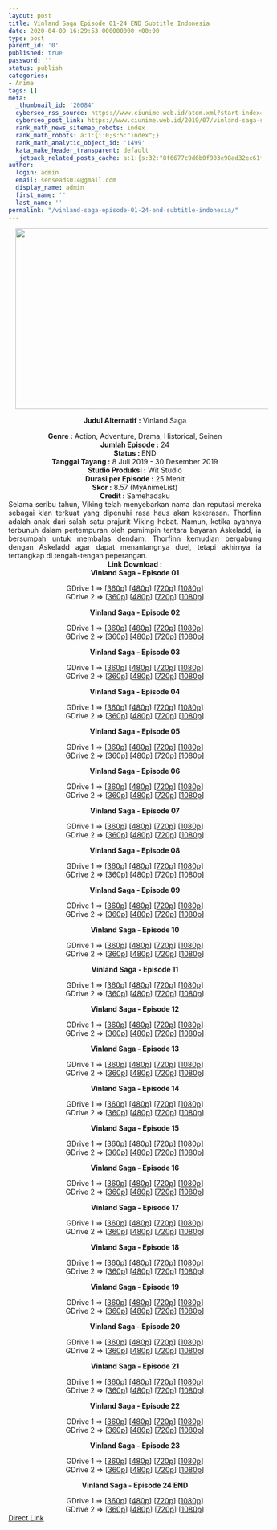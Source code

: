 ```yaml
---
layout: post
title: Vinland Saga Episode 01-24 END Subtitle Indonesia
date: 2020-04-09 16:29:53.000000000 +00:00
type: post
parent_id: '0'
published: true
password: ''
status: publish
categories:
- Anime
tags: []
meta:
  _thumbnail_id: '20084'
  cyberseo_rss_source: https://www.ciunime.web.id/atom.xml?start-index=1351&max-results=150
  cyberseo_post_link: https://www.ciunime.web.id/2019/07/vinland-saga-subtitle-indonesia.html
  rank_math_news_sitemap_robots: index
  rank_math_robots: a:1:{i:0;s:5:"index";}
  rank_math_analytic_object_id: '1499'
  kata_make_header_transparent: default
  _jetpack_related_posts_cache: a:1:{s:32:"8f6677c9d6b0f903e98ad32ec61f8deb";a:2:{s:7:"expires";i:1652036121;s:7:"payload";a:0:{}}}
author:
  login: admin
  email: senseads014@gmail.com
  display_name: admin
  first_name: ''
  last_name: ''
permalink: "/vinland-saga-episode-01-24-end-subtitle-indonesia/"
---
```

<div style="text-align: center;">
<div style="text-align: left;">
<div class="separator" style="clear: both; text-align: center;"><a href="https://1.bp.blogspot.com/-51_GSDIMp-g/XSL2FFCbMOI/AAAAAAAAbP8/LWEr0ZEnIcMwVDyict38xZLxeWdbm2D2wCLcBGAs/s1600/Vinland%2BSaga.jpg" imageanchor="1" style="margin-left: 1em; margin-right: 1em;"><img border="0" data-original-height="720" data-original-width="1280" height="360" src="{{ site.baseurl }}/assets/2020/04/Vinland%2BSaga.jpg" width="640" /></a></div>
<p></div>
<p><b>Judul</b><b><b> Alternatif</b> :</b> Vinland Saga</div>
<div style="text-align: center;"><b><b>Genre :</b></b> Action, Adventure, Drama, Historical, Seinen</div>
<div style="text-align: center;"><b>Jumlah Episode :</b> 24<br /><b>Status : </b>END<br /><b>Tanggal Tayang :</b> 8 Juli 2019 - 30 Desember 2019<br /><b>Studio Produksi :</b> Wit Studio<br /><b>Durasi per Episode :</b> 25 Menit</div>
<div style="text-align: center;"><b>Skor :</b> 8.57 (MyAnimeList)<br /><b>Credit :</b> Samehadaku</div>
<div style="text-align: center;"></div>
<div style="text-align: justify;">Selama seribu tahun, Viking telah menyebarkan nama dan reputasi mereka sebagai klan terkuat yang dipenuhi rasa haus akan kekerasan. Thorfinn adalah anak dari salah satu prajurit Viking hebat. Namun, ketika ayahnya terbunuh dalam pertempuran oleh pemimpin tentara bayaran Askeladd, ia bersumpah untuk membalas dendam. Thorfinn kemudian bergabung dengan Askeladd agar dapat menantangnya duel, tetapi akhirnya ia tertangkap di tengah-tengah peperangan.</div>
<div style="text-align: justify;"></div>
<div style="text-align: justify;"></div>
<div style="text-align: center;"><b>Link Download :</b></div>
<div style="text-align: center;"><b>Vinland Saga - Episode 01</b></p>
<div style="text-align: center;">GDrive 1 =&gt; [<a href="https://drive.google.com/file/d/1402FGsQoSkL24XxfQFjYSs8X1r_WIG0L/view" target="_blank" rel="noopener">360p</a>] [<a href="https://drive.google.com/file/d/1H-NU44VqACOAnjxwh2UYj24lttL4U3bt/view" target="_blank" rel="noopener">480p</a>] [<a href="https://drive.google.com/file/d/128FLq8Yb2Y7X2qQxqZJQpEnrB_72gKrc/view" target="_blank" rel="noopener">720p</a>] [<a href="https://drive.google.com/file/d/1TmcpgRKOVLHaf3KXHO84mkkrx2KeJhrR/view" target="_blank" rel="noopener">1080p</a>]<br />GDrive 2 =&gt; [<a href="https://drive.google.com/file/d/1cCIUfeAy9IYu-wVOFVPvN3a05Noc3Ft0/view" target="_blank" rel="noopener">360p</a>] [<a href="https://drive.google.com/file/d/1X5NUfAWs6okK_ooeFbb6nTZPa8DbZoIi/view" target="_blank" rel="noopener">480p</a>] [<a href="https://drive.google.com/file/d/1nUsGesaP1QQlKLOXMNWHWRxs86jIc1fM/view" target="_blank" rel="noopener">720p</a>] [<a href="https://drive.google.com/file/d/1U9AzmF9WRJbqqpNb7JNGl-Lts0dWPVRQ/view" target="_blank" rel="noopener">1080p</a>]</p>
<p><b>Vinland Saga - Episode 02</b></p>
<p>GDrive 1 =&gt; [<a href="https://drive.google.com/file/d/1Efy2jyB9b1eEppnd2gm7p92PXXmGURo8/view" target="_blank" rel="noopener">360p</a>] [<a href="https://drive.google.com/file/d/1JpPYcxpwj7BS2pZxu6XDSv6Nj9-W9TCK/view" target="_blank" rel="noopener">480p</a>] [<a href="https://drive.google.com/file/d/1DUVIw7uFCqFv_XcBst_TMyGOEMGDZqZg/view" target="_blank" rel="noopener">720p</a>] [<a href="https://drive.google.com/file/d/11BbjBTerKohoImJvgxMbK3FOT3vawnPC/view" target="_blank" rel="noopener">1080p</a>]<br />GDrive 2 =&gt; [<a href="https://drive.google.com/file/d/1N2r_QnUSWa-pSdrlecG5SJqQ-xT-gDJT/view" target="_blank" rel="noopener">360p</a>] [<a href="https://drive.google.com/file/d/1Tr7msMfsS5m3zCexAQUvEd3GspCkj3wS/view" target="_blank" rel="noopener">480p</a>] [<a href="https://drive.google.com/file/d/1RWl4J4a5neBuyouB5UDkYqu7urHL4Po5/view" target="_blank" rel="noopener">720p</a>] [<a href="https://drive.google.com/file/d/1n_612AVXjg2AHxe5KU3ifpcSYJ7wjhMy/view" target="_blank" rel="noopener">1080p</a>]</p>
<p><b>Vinland Saga - Episode 03</b></p>
<div style="text-align: center;">GDrive 1 =&gt; [<a href="https://drive.google.com/file/d/1C5luggLmlvH5jQHURA9WU-MqYFLDugIi/view" target="_blank" rel="noopener">360p</a>] [<a href="https://drive.google.com/file/d/1QM0s4f1GCw0ll_QXgMgOPkyQZlmjxquc/view" target="_blank" rel="noopener">480p</a>] [<a href="https://drive.google.com/file/d/1T-eHAjGp1JDthUoGOC2_pef7i8gOLX6u/view" target="_blank" rel="noopener">720p</a>] [<a href="https://drive.google.com/file/d/1PVdJwC2TIGZkmt3rmQU2Iz_Y-HLy4fPf/view" target="_blank" rel="noopener">1080p</a>]<br />GDrive 2 =&gt; [<a href="https://drive.google.com/file/d/1mrZzCRq4WCvtsaC_vaCiC-G-fqtA5kLQ/view" target="_blank" rel="noopener">360p</a>] [<a href="https://drive.google.com/file/d/1THB-wfvmxdJXxyXFngN77mDksVk5kBFT/view" target="_blank" rel="noopener">480p</a>] [<a href="https://drive.google.com/file/d/1gwgK0uQKd69oDz11tos7ILbRTNvPY_us/view" target="_blank" rel="noopener">720p</a>] [<a href="https://drive.google.com/file/d/1aLc25QzRX1jizO7GYrRQjrENC22fJp8j/view" target="_blank" rel="noopener">1080p</a>]</p>
<p><b>Vinland Saga - Episode 04</b></p>
<div style="text-align: center;">GDrive 1 =&gt; [<a href="https://drive.google.com/file/d/1KdQGpCl8_-LLdmRcVLDAkxlTX-tZbdX_/view" target="_blank" rel="noopener">360p</a>] [<a href="https://drive.google.com/file/d/1XJtimK6wlDodcYEZd0R9hHrwrJcgpQih/view" target="_blank" rel="noopener">480p</a>] [<a href="https://drive.google.com/file/d/1ag8xsKkAlP1xiZ_PijyIratznssCPeUg/view" target="_blank" rel="noopener">720p</a>] [<a href="https://drive.google.com/file/d/127aHUJgziINFPZGnyEd-UqgSsLdgiZIK/view" target="_blank" rel="noopener">1080p</a>]<br />GDrive 2 =&gt; [<a href="https://drive.google.com/file/d/1vXGM3j6awI6UyJLOA0S5cilC6fWQUSZc/view" target="_blank" rel="noopener">360p</a>] [<a href="https://drive.google.com/file/d/1rLC2Ajc0_yFgQBccBvh3XC5zShYEJsFL/view" target="_blank" rel="noopener">480p</a>] [<a href="https://drive.google.com/file/d/1l6ForjQg3WFfukR211PM_4XySkb4XdGH/view" rel="noopener" target="_blank">720p</a>] [<a href="https://drive.google.com/file/d/1RQjx3fFIKxGMUFgljhUDbGGUlJ4UT9Xp/view" target="_blank" rel="noopener">1080p</a>]</p>
<p><b>Vinland Saga - Episode 05</b></p>
<div style="text-align: center;">GDrive 1 =&gt; [<a href="https://drive.google.com/file/d/1Hx5zNuLHFt5ORGmmWsgsSabhW6f-KZ09/view" target="_blank" rel="noopener">360p</a>] [<a href="https://drive.google.com/file/d/1EpLGPBVwTUPt0qxuSsn-jrmoFrmht41h/view" target="_blank" rel="noopener">480p</a>] [<a href="https://drive.google.com/file/d/1Pw_4cmvY6aO6KI8TF1q4mo6qFpMchv3j/view" target="_blank" rel="noopener">720p</a>] [<a href="https://drive.google.com/file/d/14GHtl3k5aA8Gvo5lwm80kdiNJweAzDk6/view" target="_blank" rel="noopener">1080p</a>]<br />GDrive 2 =&gt; [<a href="https://drive.google.com/file/d/1j2-KR-1odFrgfKarOVWuRieqsK99U-9L/view" target="_blank" rel="noopener">360p</a>] [<a href="https://drive.google.com/file/d/1z_HExauvlgFVw3kegMpk-rKczkQfZC01/view" target="_blank" rel="noopener">480p</a>] [<a href="https://drive.google.com/file/d/1XzQZLaSxQriPKUiqOEqWTRvukWUQ5KXc/view" target="_blank" rel="noopener">720p</a>] [<a href="https://drive.google.com/file/d/1ieie0oI68TLcv9woxcxsWxZElTKX0SxA/view" target="_blank" rel="noopener">1080p</a>]</p>
<p><b>Vinland Saga - Episode 06</b></p>
<div style="text-align: center;">GDrive 1 =&gt; [<a href="https://drive.google.com/file/d/13bWqPJu5GbIvCRDMTBTSSC1qQdHotD2n/view" target="_blank" rel="noopener">360p</a>] [<a href="https://drive.google.com/file/d/1M7uEQXhI2FMCnVlJSXX2hEScp8C67s9x/view" target="_blank" rel="noopener">480p</a>] [<a href="https://drive.google.com/file/d/13J2VljRWZDOdQNs48EgqlACI7wJTxN4N/view" target="_blank" rel="noopener">720p</a>] [<a href="https://drive.google.com/file/d/1_5MGRk5jQBjoo1a3Tf_kc5yaLH8URTVy/view" target="_blank" rel="noopener">1080p</a>]<br />GDrive 2 =&gt; [<a href="https://drive.google.com/file/d/1SxA6UoFUsyrFgmBrpeBgJ-3Fbx8eSgLQ/view" target="_blank" rel="noopener">360p</a>] [<a href="https://drive.google.com/file/d/1yBfBpuUXIvMlyUbMyYZfyaSV-EXAc9dD/view" target="_blank" rel="noopener">480p</a>] [<a href="https://drive.google.com/file/d/1FIVulYeBPc29IpKmCDTcQF6tK-XLpXMb/view" target="_blank" rel="noopener">720p</a>] [<a href="https://drive.google.com/file/d/1tBYwg-qlStOY3IgBztssnDHBItsqP4mW/view" target="_blank" rel="noopener">1080p</a>]</p>
<p><b>Vinland Saga - Episode 07</b></p>
<div style="text-align: center;">GDrive 1 =&gt; [<a href="https://drive.google.com/file/d/15BrzE8Vo57bgCKYOXPIHZ_mMn3v_pos0/view" target="_blank" rel="noopener">360p</a>] [<a href="https://drive.google.com/file/d/11qAn5dDBeOLAfpYMU4QOP0JboagNjqLi/view" target="_blank" rel="noopener">480p</a>] [<a href="https://drive.google.com/file/d/1IM6zlcyFnYwZQ6lzK7ERs67U3mezx50i/view" target="_blank" rel="noopener">720p</a>] [<a href="https://drive.google.com/file/d/1nEj9mgLTE2ud3RI-g6tJecUUi93dKgww/view" target="_blank" rel="noopener">1080p</a>]<br />GDrive 2 =&gt; [<a href="https://drive.google.com/file/d/1MJoZFzonu7ZLrYTtbugRt6uGhANnAQZ-/view" target="_blank" rel="noopener">360p</a>] [<a href="https://drive.google.com/file/d/1xY1o25_Hz-5W-PhdX1VmXkcjSnGDCrK_/view" target="_blank" rel="noopener">480p</a>] [<a href="https://drive.google.com/file/d/1qJBmxxidqILQSfEAJ5VZIstD0zI_yt0G/view" target="_blank" rel="noopener">720p</a>] [<a href="https://drive.google.com/file/d/1yHdCH-5cUV7dm17TCDmQjE1xf7WsKzpB/view" target="_blank" rel="noopener">1080p</a>]</p>
<p><b>Vinland Saga - Episode 08</b></p>
<div style="text-align: center;">GDrive 1 =&gt; [<a href="https://drive.google.com/uc?export=download&amp;id=1No0HfP39L7lKFH9nJAIKVYR7zppEihed" target="_blank" rel="noopener">360p</a>] [<a href="https://drive.google.com/uc?export=download&amp;id=1K6YoDL8qMqVKhtsMhbYp00auhzqB5YW9" target="_blank" rel="noopener">480p</a>] [<a href="https://drive.google.com/uc?export=download&amp;id=1F5m6xXdtu5Hcs7W6MvheomO72CnFUpKo" target="_blank" rel="noopener">720p</a>] [<a href="https://drive.google.com/uc?export=download&amp;id=1mEVTlo4wcUS0O7Eux0qiHcQCk5-Jb_qI" target="_blank" rel="noopener">1080p</a>]<br />GDrive 2 =&gt; [<a href="https://drive.google.com/uc?export=download&amp;id=1lzV0_CD-qn4KKzcq_e2DVl3laBdNUhPM" target="_blank" rel="noopener">360p</a>] [<a href="https://drive.google.com/uc?export=download&amp;id=1sn2lBPvLoF6P-s1Jql_fLWyCuFTcWVna" target="_blank" rel="noopener">480p</a>] [<a href="https://drive.google.com/uc?export=download&amp;id=1mCYJME6rMvLjxXVvTaQeVL0fLwHMiidL" target="_blank" rel="noopener">720p</a>] [<a href="https://drive.google.com/uc?export=download&amp;id=1vDXKig_efgI3gKOqZvzpEy8TM7IutIMB" target="_blank" rel="noopener">1080p</a>]</p>
<p><b>Vinland Saga - Episode 09</b></p>
<div style="text-align: center;">GDrive 1 =&gt; [<a href="https://drive.google.com/uc?export=download&amp;id=1-2fYDp65e5VOxOCXmxWA3NEl79SKLi3W" target="_blank" rel="noopener">360p</a>] [<a href="https://drive.google.com/uc?export=download&amp;id=1DZtx-KmZ_Rxf6NWURHIBWacnRMVFjI-1" target="_blank" rel="noopener">480p</a>] [<a href="https://drive.google.com/uc?id=1afZ7bJ4dtF-T4SvBn0_SUfAdwQyMb2lM&amp;export=download" target="_blank" rel="noopener">720p</a>] [<a href="https://drive.google.com/uc?export=download&amp;id=1DZtx-KmZ_Rxf6NWURHIBWacnRMVFjI-1" target="_blank" rel="noopener">1080p</a>]<br />GDrive 2 =&gt; [<a href="https://drive.google.com/uc?export=download&amp;id=1-2fYDp65e5VOxOCXmxWA3NEl79SKLi3W" target="_blank" rel="noopener">360p</a>] [<a href="https://drive.google.com/uc?export=download&amp;id=1DZtx-KmZ_Rxf6NWURHIBWacnRMVFjI-1" target="_blank" rel="noopener">480p</a>] [<a href="https://drive.google.com/uc?id=1afZ7bJ4dtF-T4SvBn0_SUfAdwQyMb2lM&amp;export=download" target="_blank" rel="noopener">720p</a>] [<a href="https://drive.google.com/uc?export=download&amp;id=1DZtx-KmZ_Rxf6NWURHIBWacnRMVFjI-1" target="_blank" rel="noopener">1080p</a>]</p>
<p><b>Vinland Saga - Episode 10</b></p>
<div style="text-align: center;">GDrive 1 =&gt; [<a href="https://drive.google.com/uc?export=download&amp;id=1Hqxg5nmFo48BxgU9ekDzver9xIiA6JPs" target="_blank" rel="noopener">360p</a>] [<a href="https://drive.google.com/uc?export=download&amp;id=1wbnv0VTZiGblY9-izlY9DdCIAZDmEoM0" target="_blank" rel="noopener">480p</a>] [<a href="https://drive.google.com/uc?export=download&amp;id=1UxmqXa2bOUt3mbHH3I99otZ9RI1qGdHD" target="_blank" rel="noopener">720p</a>] [<a href="https://drive.google.com/uc?export=download&amp;id=18u_J71SF8iVVOPWVcq4p7VksN8AF-hHe" target="_blank" rel="noopener">1080p</a>]<br />GDrive 2 =&gt; [<a href="https://drive.google.com/uc?export=download&amp;id=1Hqxg5nmFo48BxgU9ekDzver9xIiA6JPs" target="_blank" rel="noopener">360p</a>] [<a href="https://drive.google.com/uc?export=download&amp;id=1wbnv0VTZiGblY9-izlY9DdCIAZDmEoM0" target="_blank" rel="noopener">480p</a>] [<a href="https://drive.google.com/uc?export=download&amp;id=1UxmqXa2bOUt3mbHH3I99otZ9RI1qGdHD" target="_blank" rel="noopener">720p</a>] [<a href="https://drive.google.com/uc?export=download&amp;id=18u_J71SF8iVVOPWVcq4p7VksN8AF-hHe" target="_blank" rel="noopener">1080p</a>]</p>
<p><b>Vinland Saga - Episode 11</b></p>
<div style="text-align: center;">GDrive 1 =&gt; [<a href="https://drive.google.com/uc?export=download&amp;id=1fBC2vPqeK_-I5c3ltU6xmJbWzLjFaLGn" target="_blank" rel="noopener">360p</a>] [<a href="https://drive.google.com/uc?export=download&amp;id=1R5Dlz9zV3kkaVWlXKKwisvT5FKHyDoLv" target="_blank" rel="noopener">480p</a>] [<a href="https://drive.google.com/uc?export=download&amp;id=13wz_-GqQWedY-6An-Bu13EPxMHuFJXo4" target="_blank" rel="noopener">720p</a>] [<a href="https://drive.google.com/uc?export=download&amp;id=1zoV3Dx4Ul6e2_6v6M23GkUuRF1ON72zh" target="_blank" rel="noopener">1080p</a>]<br />GDrive 2 =&gt; [<a href="https://drive.google.com/uc?export=download&amp;id=1fBC2vPqeK_-I5c3ltU6xmJbWzLjFaLGn" target="_blank" rel="noopener">360p</a>] [<a href="https://drive.google.com/uc?export=download&amp;id=1R5Dlz9zV3kkaVWlXKKwisvT5FKHyDoLv" target="_blank" rel="noopener">480p</a>] [<a href="https://drive.google.com/uc?export=download&amp;id=13wz_-GqQWedY-6An-Bu13EPxMHuFJXo4" target="_blank" rel="noopener">720p</a>] [<a href="https://drive.google.com/uc?export=download&amp;id=1zoV3Dx4Ul6e2_6v6M23GkUuRF1ON72zh" target="_blank" rel="noopener">1080p</a>]</p>
<p><b>Vinland Saga - Episode 12</b></p>
<div style="text-align: center;">GDrive 1 =&gt; [<a href="https://drive.google.com/uc?export=download&amp;id=1Nh3ZcU6SWqk4x7tMa0TfW9LCXC8WPn5K" target="_blank" rel="noopener">360p</a>] [<a href="https://drive.google.com/uc?export=download&amp;id=1I_-Hi1nNiHxhpfjsjrVBuYLtYtqDgwWK" target="_blank" rel="noopener">480p</a>] [<a href="https://drive.google.com/uc?export=download&amp;id=16dVW-NzeqLUNxfVm5VJbX0Vin5tnXSZQ" target="_blank" rel="noopener">720p</a>] [<a href="https://drive.google.com/uc?export=download&amp;id=1mZd5qVC5WApazfYtsZnRQ1uJDk5hz9Hd" target="_blank" rel="noopener">1080p</a>]<br />GDrive 2 =&gt; [<a href="https://drive.google.com/uc?export=download&amp;id=1Nh3ZcU6SWqk4x7tMa0TfW9LCXC8WPn5K" target="_blank" rel="noopener">360p</a>] [<a href="https://drive.google.com/uc?export=download&amp;id=1I_-Hi1nNiHxhpfjsjrVBuYLtYtqDgwWK" target="_blank" rel="noopener">480p</a>] [<a href="https://drive.google.com/uc?export=download&amp;id=16dVW-NzeqLUNxfVm5VJbX0Vin5tnXSZQ" target="_blank" rel="noopener">720p</a>] [<a href="https://drive.google.com/uc?export=download&amp;id=1mZd5qVC5WApazfYtsZnRQ1uJDk5hz9Hd" target="_blank" rel="noopener">1080p</a>]</p>
<p><b>Vinland Saga - Episode 13</b></p>
<div style="text-align: center;">GDrive 1 =&gt; [<a href="https://drive.google.com/uc?id=1WB5eoNyXQYOnMGNMgLOfyNc1AiKiKjiJ" target="_blank" rel="noopener">360p</a>] [<a href="https://drive.google.com/uc?export=download&amp;id=1qMCvMtFq2zavkfyKBe00plgHqYIq66RT" target="_blank" rel="noopener">480p</a>] [<a href="https://drive.google.com/uc?id=1OPHX9d5g271Aru3jizAUirU0ynnjkokG" target="_blank" rel="noopener">720p</a>] [<a href="https://drive.google.com/uc?id=1MP0PmLjXV_WjT6PKocKM9vKimy5wbLe3" target="_blank" rel="noopener">1080p</a>]<br />GDrive 2 =&gt; [<a href="https://drive.google.com/uc?id=1WB5eoNyXQYOnMGNMgLOfyNc1AiKiKjiJ" target="_blank" rel="noopener">360p</a>] [<a href="https://drive.google.com/uc?export=download&amp;id=1qMCvMtFq2zavkfyKBe00plgHqYIq66RT" target="_blank" rel="noopener">480p</a>] [<a href="https://drive.google.com/uc?id=1OPHX9d5g271Aru3jizAUirU0ynnjkokG" target="_blank" rel="noopener">720p</a>] [<a href="https://drive.google.com/uc?id=1MP0PmLjXV_WjT6PKocKM9vKimy5wbLe3" target="_blank" rel="noopener">1080p</a>]</p>
<p><b>Vinland Saga - Episode 14</b></p>
<div style="text-align: center;">GDrive 1 =&gt; [<a href="https://drive.google.com/uc?export=download&amp;id=1mKmBOoJVY6NyeN2zAK7GmX12N23Uvd4x">360p</a>] [<a href="https://drive.google.com/uc?export=download&amp;id=1Yikl4MedYgHhMyo1Ocv6bjn_sEDNwVj_">480p</a>] [<a href="https://drive.google.com/uc?export=download&amp;id=1nIbFRhS855joVR3siT2U2LDkc4qE1_oN">720p</a>] [<a href="https://drive.google.com/uc?export=download&amp;id=1IWC-xqsABl_zYTUeruyNtkLCBCv5l9N6">1080p</a>]<br />GDrive 2 =&gt; [<a href="https://drive.google.com/uc?export=download&amp;id=1mKmBOoJVY6NyeN2zAK7GmX12N23Uvd4x">360p</a>] [<a href="https://drive.google.com/uc?export=download&amp;id=1Yikl4MedYgHhMyo1Ocv6bjn_sEDNwVj_">480p</a>] [<a href="https://drive.google.com/uc?export=download&amp;id=1nIbFRhS855joVR3siT2U2LDkc4qE1_oN">720p</a>] [<a href="https://drive.google.com/uc?export=download&amp;id=1IWC-xqsABl_zYTUeruyNtkLCBCv5l9N6">1080p</a>]</p>
<p><b>Vinland Saga - Episode 15</b></p>
<div style="text-align: center;">GDrive 1 =&gt; [<a href="https://drive.google.com/uc?id=1r3TvAOL8RO3hVkCKmnFe9onjbBcfIjwF" target="_blank" rel="noopener">360p</a>] [<a href="https://drive.google.com/uc?id=19LzO7DIGqBM6qI76rXBqPO2TQEIwHqlo" target="_blank" rel="noopener">480p</a>] [<a href="https://drive.google.com/uc?id=12uJ75I5NJJ_fFpBEFviDcMtsPHMGJEbf" target="_blank" rel="noopener">720p</a>] [<a href="https://drive.google.com/uc?id=133tlZu5noHnWG14rakrBkaO4r63JTFje" target="_blank" rel="noopener">1080p</a>]<br />GDrive 2 =&gt; [<a href="https://www62.zippyshare.com/v/GwCUVEPK/file.html" target="_blank" rel="noopener">360p</a>] [<a href="https://www9.zippyshare.com/v/P432hbf3/file.html" target="_blank" rel="noopener">480p</a>] [<a href="https://www96.zippyshare.com/v/mTVojbHW/file.html" target="_blank" rel="noopener">720p</a>] [<a href="https://www10.zippyshare.com/v/5Ex36sAh/file.html" target="_blank" rel="noopener">1080p</a>]</p>
<p><b>Vinland Saga - Episode 16</b></p>
<div style="text-align: center;">GDrive 1 =&gt; [<a href="https://drive.google.com/uc?id=11pXmIGcS-SVEDkoKcufB5zRFC0o60aGK" target="_blank" rel="noopener">360p</a>] [<a href="https://drive.google.com/uc?id=1djYCGYcNHMZcqQpuoFgFpHWLx8KXPBi3" target="_blank" rel="noopener">480p</a>] [<a href="https://drive.google.com/uc?id=1d_N1BjyhfjAXb5uECqm4ttdT8-uD_AZc" target="_blank" rel="noopener">720p</a>] [<a href="https://drive.google.com/uc?id=1Da2IhUrQzhm-NYjxUrM-uSsu4otro7DY" target="_blank" rel="noopener">1080p</a>]<br />GDrive 2 =&gt; [<a href="https://drive.google.com/uc?id=11pXmIGcS-SVEDkoKcufB5zRFC0o60aGK" target="_blank" rel="noopener">360p</a>] [<a href="https://drive.google.com/uc?id=1djYCGYcNHMZcqQpuoFgFpHWLx8KXPBi3" target="_blank" rel="noopener">480p</a>] [<a href="https://drive.google.com/uc?id=1d_N1BjyhfjAXb5uECqm4ttdT8-uD_AZc" target="_blank" rel="noopener">720p</a>] [<a href="https://drive.google.com/uc?id=1Da2IhUrQzhm-NYjxUrM-uSsu4otro7DY" target="_blank" rel="noopener">1080p</a>]</p>
<p><b>Vinland Saga - Episode 17</b></p>
<div style="text-align: center;">GDrive 1 =&gt; [<a href="https://drive.google.com/uc?id=15NRLws1D0BLrml2ComtYa_R4cHkL5HFs" target="_blank" rel="noopener">360p</a>] [<a href="https://drive.google.com/uc?id=1fMvZOEFWzVBMEDrXq8BYyCZNOA4_Xmu-" target="_blank" rel="noopener">480p</a>] [<a href="https://drive.google.com/uc?id=1idupA3FJXIRcEEoimltE5O_hxTGkTuL2" target="_blank" rel="noopener">720p</a>] [<a href="https://drive.google.com/uc?id=16n0LFsXMEso1t4NUJhz-vUmjeOOe-DQA" target="_blank" rel="noopener">1080p</a>]<br />GDrive 2 =&gt; [<a href="https://drive.google.com/uc?id=15NRLws1D0BLrml2ComtYa_R4cHkL5HFs" target="_blank" rel="noopener">360p</a>] [<a href="https://drive.google.com/uc?id=1fMvZOEFWzVBMEDrXq8BYyCZNOA4_Xmu-" target="_blank" rel="noopener">480p</a>] [<a href="https://drive.google.com/uc?id=1idupA3FJXIRcEEoimltE5O_hxTGkTuL2" target="_blank" rel="noopener">720p</a>] [<a href="https://www71.zippyshare.com/v/OIwbMvk7/file.html" target="_blank" rel="noopener">1080p</a>]</p>
<p><b>Vinland Saga - Episode 18</b></p>
<div style="text-align: center;">GDrive 1 =&gt; [<a href="https://drive.google.com/uc?id=1x76l2sgRHMjYyMWZIWiwZFRwGER7CBtI" target="_blank" rel="noopener">360p</a>] [<a href="https://drive.google.com/uc?id=165HF84rZOf1Rib3ncYH8CEJ1JWeBZSFh" target="_blank" rel="noopener">480p</a>] [<a href="https://drive.google.com/uc?id=1SfVj1g0HWH2lDPL4LBE8N6AaYJnOzkZf" target="_blank" rel="noopener">720p</a>] [<a href="https://drive.google.com/uc?id=1Y3KQZuYUBsgxlH8okh4OR5XxvSQk7DYm" target="_blank" rel="noopener">1080p</a>]<br />GDrive 2 =&gt; [<a href="https://drive.google.com/uc?id=1x76l2sgRHMjYyMWZIWiwZFRwGER7CBtI" target="_blank" rel="noopener">360p</a>] [<a href="https://drive.google.com/uc?id=165HF84rZOf1Rib3ncYH8CEJ1JWeBZSFh" target="_blank" rel="noopener">480p</a>] [<a href="https://drive.google.com/uc?id=1SfVj1g0HWH2lDPL4LBE8N6AaYJnOzkZf" target="_blank" rel="noopener">720p</a>] [<a href="https://drive.google.com/uc?id=1Y3KQZuYUBsgxlH8okh4OR5XxvSQk7DYm" target="_blank" rel="noopener">1080p</a>]</p>
<p><b>Vinland Saga - Episode 19</b></p>
<div style="text-align: center;">GDrive 1 =&gt; [<a href="https://drive.google.com/uc?id=1zss2bfZQ7_k_-wHUk0qu64zs56aLQxDP" target="_blank" rel="noopener">360p</a>] [<a href="https://drive.google.com/uc?id=1sy6ycAZrxcEemgb6bEA8DLogEXGzFFVs" target="_blank" rel="noopener">480p</a>] [<a href="https://drive.google.com/uc?id=1f9nZGxTvM7o-svNWJQ6JdBfvOZ8gg6BB" target="_blank" rel="noopener">720p</a>] [<a href="https://drive.google.com/uc?id=1t0B7tDgnnigWBZSV_Keq2hot2J-YoRel" target="_blank" rel="noopener">1080p</a>]<br />GDrive 2 =&gt; [<a href="https://drive.google.com/uc?id=1zss2bfZQ7_k_-wHUk0qu64zs56aLQxDP" target="_blank" rel="noopener">360p</a>] [<a href="https://drive.google.com/uc?id=1sy6ycAZrxcEemgb6bEA8DLogEXGzFFVs" target="_blank" rel="noopener">480p</a>] [<a href="https://drive.google.com/uc?id=1f9nZGxTvM7o-svNWJQ6JdBfvOZ8gg6BB" target="_blank" rel="noopener">720p</a>] [<a href="https://drive.google.com/uc?id=1t0B7tDgnnigWBZSV_Keq2hot2J-YoRel" target="_blank" rel="noopener">1080p</a>]</p>
<p><b>Vinland Saga - Episode 20</b></p>
<div style="text-align: center;">GDrive 1 =&gt; [<a href="https://drive.google.com/uc?id=1sTMhYSPfT1uhfVGUeOSRP3YrEdVma3JV" target="_blank" rel="noopener">360p</a>] [<a href="https://drive.google.com/uc?id=1vzwJR6kzRvTHh2Zg6ZjKzRMRb3llWAR4" target="_blank" rel="noopener">480p</a>] [<a href="https://drive.google.com/uc?id=1eoYVy4Odow9_qFOPnCMWd0-zjve07CF4" target="_blank" rel="noopener">720p</a>] [<a href="https://drive.google.com/uc?id=1yEt92yshBLVpipECLvuoqHCG7g5lRFJC" target="_blank" rel="noopener">1080p</a>]<br />GDrive 2 =&gt; [<a href="https://drive.google.com/uc?id=1sTMhYSPfT1uhfVGUeOSRP3YrEdVma3JV" target="_blank" rel="noopener">360p</a>] [<a href="https://drive.google.com/uc?id=1vzwJR6kzRvTHh2Zg6ZjKzRMRb3llWAR4" target="_blank" rel="noopener">480p</a>] [<a href="https://drive.google.com/uc?id=1eoYVy4Odow9_qFOPnCMWd0-zjve07CF4" target="_blank" rel="noopener">720p</a>] [<a href="https://drive.google.com/uc?id=1yEt92yshBLVpipECLvuoqHCG7g5lRFJC" target="_blank" rel="noopener">1080p</a>]</p>
<p><b>Vinland Saga - Episode 21</b></p>
<div style="text-align: center;">GDrive 1 =&gt; [<a href="https://drive.google.com/uc?id=1cIqQ1_LCyVTyWqW2_apepxPQo-c85tGa" target="_blank" rel="noopener">360p</a>] [<a href="https://drive.google.com/uc?id=1bEbZXd7Cn5uLKHs36lF3_OqfRg2i7vJa" target="_blank" rel="noopener">480p</a>] [<a href="https://drive.google.com/uc?id=1k6HaMoiPj2DWOXT2sJXpKy08gzSKR2DX" target="_blank" rel="noopener">720p</a>] [<a href="https://drive.google.com/uc?id=1BERgyT5buoEKd-VInLrd6wSrnqGRKKGq" target="_blank" rel="noopener">1080p</a>]<br />GDrive 2 =&gt; [<a href="https://drive.google.com/uc?id=1cIqQ1_LCyVTyWqW2_apepxPQo-c85tGa" target="_blank" rel="noopener">360p</a>] [<a href="https://drive.google.com/uc?id=1bEbZXd7Cn5uLKHs36lF3_OqfRg2i7vJa" target="_blank" rel="noopener">480p</a>] [<a href="https://drive.google.com/uc?id=1k6HaMoiPj2DWOXT2sJXpKy08gzSKR2DX" target="_blank" rel="noopener">720p</a>] [<a href="https://drive.google.com/uc?id=1BERgyT5buoEKd-VInLrd6wSrnqGRKKGq" target="_blank" rel="noopener">1080p</a>]</p>
<p><b>Vinland Saga - Episode 22</b></p>
<div style="text-align: center;">GDrive 1 =&gt; [<a href="https://drive.google.com/uc?export=download&amp;id=17-lqYZkXbP0nrNZlRS9Em9BwFchzmC24" target="_blank" rel="noopener">360p</a>] [<a href="https://drive.google.com/uc?export=download&amp;id=1rH8fsg1LDH5wjB6p6HaPnb_TZFugO69L" target="_blank" rel="noopener">480p</a>] [<a href="https://drive.google.com/uc?export=download&amp;id=1JL8K8d2ZRV9J0AYX49VA1qXkm-6IYB1z" target="_blank" rel="noopener">720p</a>] [<a href="https://drive.google.com/uc?export=download&amp;id=1uJDNQPiV7yEN_2mIMJvYGMDoPZTD7KOr" target="_blank" rel="noopener">1080p</a>]<br />GDrive 2 =&gt; [<a href="https://drive.google.com/uc?export=download&amp;id=17-lqYZkXbP0nrNZlRS9Em9BwFchzmC24" target="_blank" rel="noopener">360p</a>] [<a href="https://drive.google.com/uc?export=download&amp;id=1rH8fsg1LDH5wjB6p6HaPnb_TZFugO69L" target="_blank" rel="noopener">480p</a>] [<a href="https://drive.google.com/uc?export=download&amp;id=1JL8K8d2ZRV9J0AYX49VA1qXkm-6IYB1z" target="_blank" rel="noopener">720p</a>] [<a href="https://drive.google.com/uc?export=download&amp;id=1uJDNQPiV7yEN_2mIMJvYGMDoPZTD7KOr" target="_blank" rel="noopener">1080p</a>]</p>
<p><b>Vinland Saga - Episode 23</b></p>
<div style="text-align: center;">GDrive 1 =&gt; [<a href="https://drive.google.com/uc?export=download&amp;id=1BOb_jGT2YrYR7XOWJidBPZyNI8a2aKm2" target="_blank" rel="noopener">360p</a>] [<a href="https://drive.google.com/uc?export=download&amp;id=1EJeI670W0yrtvPSfCmLxbOZmHXG7ova2" target="_blank" rel="noopener">480p</a>] [<a href="https://drive.google.com/uc?export=download&amp;id=1HrXugz7g0JUacfLbZIoBFWuh9MzOg5Ti" target="_blank" rel="noopener">720p</a>] [<a href="https://drive.google.com/uc?export=download&amp;id=1inA4cAucaFMCc29oVyzX8vXdX1anVqvU" target="_blank" rel="noopener">1080p</a>]<br />GDrive 2 =&gt; [<a href="https://drive.google.com/uc?export=download&amp;id=1BOb_jGT2YrYR7XOWJidBPZyNI8a2aKm2" target="_blank" rel="noopener">360p</a>] [<a href="https://drive.google.com/uc?export=download&amp;id=1EJeI670W0yrtvPSfCmLxbOZmHXG7ova2" target="_blank" rel="noopener">480p</a>] [<a href="https://drive.google.com/uc?export=download&amp;id=1HrXugz7g0JUacfLbZIoBFWuh9MzOg5Ti" target="_blank" rel="noopener">720p</a>] [<a href="https://drive.google.com/uc?export=download&amp;id=1inA4cAucaFMCc29oVyzX8vXdX1anVqvU" target="_blank" rel="noopener">1080p</a>]</p>
<p><b>Vinland Saga - Episode 24 END</b></p>
<div style="text-align: center;">GDrive 1 =&gt; [<a href="https://drive.google.com/uc?export=download&amp;id=1XQD9r1rEnuVeVzwPug6CV4jS0ATR4oXL" target="_blank" rel="noopener">360p</a>] [<a href="https://drive.google.com/uc?export=download&amp;id=1FalzQLi_I_ZSMsQ8sGWi_BBXTnavHmo-" target="_blank" rel="noopener">480p</a>] [<a href="https://drive.google.com/uc?export=download&amp;id=1iKoN2fX5JxUZ-v4vXzokJNOA4S1WMiO6" target="_blank" rel="noopener">720p</a>] [<a href="https://drive.google.com/uc?export=download&amp;id=1TSGnPvUkAxadJw5sRb27LDrTFxD6CrF8" target="_blank" rel="noopener">1080p</a>]<br />GDrive 2 =&gt; [<a href="https://drive.google.com/uc?export=download&amp;id=1XQD9r1rEnuVeVzwPug6CV4jS0ATR4oXL" target="_blank" rel="noopener">360p</a>] [<a href="https://drive.google.com/uc?export=download&amp;id=1FalzQLi_I_ZSMsQ8sGWi_BBXTnavHmo-" target="_blank" rel="noopener">480p</a>] [<a href="https://drive.google.com/uc?export=download&amp;id=1iKoN2fX5JxUZ-v4vXzokJNOA4S1WMiO6" target="_blank" rel="noopener">720p</a>] [<a href="https://drive.google.com/uc?export=download&amp;id=1TSGnPvUkAxadJw5sRb27LDrTFxD6CrF8" target="_blank" rel="noopener">1080p</a>]</div>
</div>
</div>
</div>
</div>
</div>
</div>
</div>
</div>
</div>
</div>
</div>
</div>
</div>
</div>
</div>
</div>
</div>
</div>
</div>
</div>
</div>
</div>
</div>
<link rel="stylesheet" href="https://cdnjs.cloudflare.com/ajax/libs/font-awesome/4.7.0/css/font-awesome.min.css" />
<div class="divbtn"> <a href="https://handymansurrender.com/fihup8buzv?key=94550f7ce39444073321dde3b8782f97" class="btn"><i class="fa fa-download"></i> Direct Link</a> </div>
